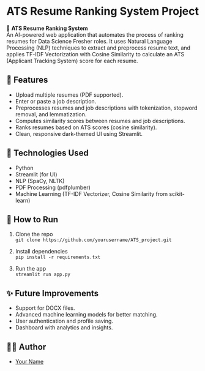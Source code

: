 # ATS Resume Ranking System Project

🚀 **ATS Resume Ranking System**  
An AI-powered web application that automates the process of ranking resumes for Data Science Fresher roles. It uses Natural Language Processing (NLP) techniques to extract and preprocess resume text, and applies TF-IDF Vectorization with Cosine Similarity to calculate an ATS (Applicant Tracking System) score for each resume.

## 📝 Features
- Upload multiple resumes (PDF supported).
- Enter or paste a job description.
- Preprocesses resumes and job descriptions with tokenization, stopword removal, and lemmatization.
- Computes similarity scores between resumes and job descriptions.
- Ranks resumes based on ATS scores (cosine similarity).
- Clean, responsive dark-themed UI using Streamlit.

## 🔧 Technologies Used
- Python
- Streamlit (for UI)
- NLP (SpaCy, NLTK)
- PDF Processing (pdfplumber)
- Machine Learning (TF-IDF Vectorizer, Cosine Similarity from scikit-learn)

## 📂 How to Run
1. Clone the repo  
   `git clone https://github.com/yourusername/ATS_project.git`

2. Install dependencies  
   `pip install -r requirements.txt`

3. Run the app  
   `streamlit run app.py`

## ✨ Future Improvements
- Support for DOCX files.
- Advanced machine learning models for better matching.
- User authentication and profile saving.
- Dashboard with analytics and insights.

## 👨‍💻 Author
- [Your Name](https://github.com/yourusername)
